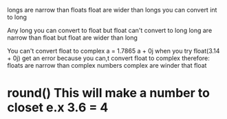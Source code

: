 longs are narrow than floats
float are wider than longs
you can convert int to long

Any long you can convert to float but float can't convert to long
long are narrow than float but float are wider than long


You can't convert float to complex
a = 1.7865
a + 0j
when you try float(3.14 + 0j) get an error because you can,t convert float to complex therefore:
floats are narrow than complex numbers
complex are winder that float

# round() This will make a number to closet e.x 3.6 = 4